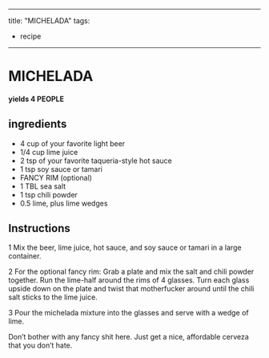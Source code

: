 
---
title: "MICHELADA"
tags:
  - recipe
---
# MICHELADA



#### yields  4 PEOPLE


## ingredients
* 4 cup of your favorite light beer 
* 1/4 cup lime juice 
* 2 tsp of your favorite taqueria-style hot sauce 
* 1 tsp soy sauce or tamari 
* FANCY RIM (optional)
* 1 TBL sea salt 
* 1 tsp chili powder 
* 0.5 lime, plus lime wedges 



## Instructions
1 Mix the beer, lime juice, hot sauce, and soy sauce or tamari in a large container.

2 For the optional fancy rim: Grab a plate and mix the salt and chili powder together. Run the lime-half around the rims of 4 glasses. Turn each glass upside down on the plate and twist that motherfucker around until the chili salt sticks to the lime juice.

3 Pour the michelada mixture into the glasses and serve with a wedge of lime.

Don’t bother with any fancy shit here. Just get a nice, affordable cerveza that you don’t hate.







